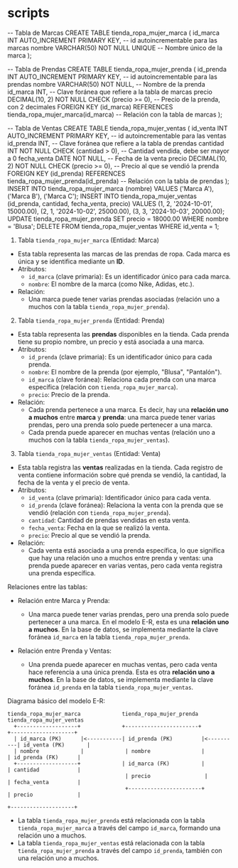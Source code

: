 # scripts
-- Tabla de Marcas
CREATE TABLE tienda_ropa_mujer_marca (
    id_marca INT AUTO_INCREMENT PRIMARY KEY,  -- id autoincrementable para las marcas
    nombre VARCHAR(50) NOT NULL UNIQUE        -- Nombre único de la marca
);
 
-- Tabla de Prendas
CREATE TABLE tienda_ropa_mujer_prenda (
    id_prenda INT AUTO_INCREMENT PRIMARY KEY,       -- id autoincrementable para las prendas
    nombre VARCHAR(50) NOT NULL,                    -- Nombre de la prenda
    id_marca INT,                                   -- Clave foránea que refiere a la tabla de marcas
    precio DECIMAL(10, 2) NOT NULL CHECK (precio >= 0), -- Precio de la prenda, con 2 decimales
    FOREIGN KEY (id_marca) REFERENCES tienda_ropa_mujer_marca(id_marca) -- Relación con la tabla de marcas
);
 
-- Tabla de Ventas
CREATE TABLE tienda_ropa_mujer_ventas (
    id_venta INT AUTO_INCREMENT PRIMARY KEY,        -- id autoincrementable para las ventas
    id_prenda INT,                                  -- Clave foránea que refiere a la tabla de prendas
    cantidad INT NOT NULL CHECK (cantidad > 0),     -- Cantidad vendida, debe ser mayor a 0
    fecha_venta DATE NOT NULL,                      -- Fecha de la venta
    precio DECIMAL(10, 2) NOT NULL CHECK (precio >= 0), -- Precio al que se vendió la prenda
    FOREIGN KEY (id_prenda) REFERENCES tienda_ropa_mujer_prenda(id_prenda) -- Relación con la tabla de prendas
);
INSERT INTO tienda_ropa_mujer_marca (nombre)
VALUES ('Marca A'), ('Marca B'), ('Marca C');
INSERT INTO tienda_ropa_mujer_ventas (id_prenda, cantidad, fecha_venta, precio)
VALUES (1, 2, '2024-10-01', 15000.00), (2, 1, '2024-10-02', 25000.00), (3, 3, '2024-10-03', 20000.00);
UPDATE tienda_ropa_mujer_prenda
SET precio = 18000.00
WHERE nombre = 'Blusa';
DELETE FROM tienda_ropa_mujer_ventas
WHERE id_venta = 1;


1. Tabla `tienda_ropa_mujer_marca` (Entidad: Marca)
- Esta tabla representa las marcas de las prendas de ropa. Cada marca es única y se identifica mediante un **ID**.
- Atributos:
  - `id_marca` (clave primaria): Es un identificador único para cada marca.
  - `nombre`: El nombre de la marca (como Nike, Adidas, etc.).
- Relación:
  - Una marca puede tener varias prendas asociadas (relación uno a muchos con la tabla `tienda_ropa_mujer_prenda`).
 
 2. Tabla `tienda_ropa_mujer_prenda` (Entidad: Prenda)
- Esta tabla representa las **prendas** disponibles en la tienda. Cada prenda tiene su propio nombre, un precio y está asociada a una marca.
- Atributos:
  - `id_prenda` (clave primaria): Es un identificador único para cada prenda.
  - `nombre`: El nombre de la prenda (por ejemplo, "Blusa", "Pantalón").
  - `id_marca` (clave foránea): Relaciona cada prenda con una marca específica (relación con `tienda_ropa_mujer_marca`).
  - `precio`: Precio de la prenda.
- Relación:
  - Cada prenda pertenece a una marca. Es decir, hay una **relación uno a muchos** entre **marca** y **prenda**: una marca puede tener varias prendas, pero una prenda solo puede pertenecer a una marca.
  - Cada prenda puede aparecer en muchas ventas (relación uno a muchos con la tabla `tienda_ropa_mujer_ventas`).
 
3. Tabla `tienda_ropa_mujer_ventas` (Entidad: Venta)
- Esta tabla registra las **ventas** realizadas en la tienda. Cada registro de venta contiene información sobre qué prenda se vendió, la cantidad, la fecha de la venta y el precio de venta.
- Atributos:
  - `id_venta` (clave primaria): Identificador único para cada venta.
  - `id_prenda` (clave foránea): Relaciona la venta con la prenda que se vendió (relación con `tienda_ropa_mujer_prenda`).
  - `cantidad`: Cantidad de prendas vendidas en esta venta.
  - `fecha_venta`: Fecha en la que se realizó la venta.
  - `precio`: Precio al que se vendió la prenda.
- Relación:
  - Cada venta está asociada a una prenda específica, lo que significa que hay una relación uno a muchos entre prenda y ventas: una prenda puede aparecer en varias ventas, pero cada venta registra una prenda específica.
 
 Relaciones entre las tablas:
 
- Relación entre Marca y Prenda:
  - Una marca puede tener varias prendas, pero una prenda solo puede pertenecer a una marca. En el modelo E-R, esta es una **relación uno a muchos**. En la base de datos, se implementa mediante la clave foránea `id_marca` en la tabla `tienda_ropa_mujer_prenda`.
 
- Relación entre Prenda y Ventas:
  - Una prenda puede aparecer en muchas ventas, pero cada venta hace referencia a una única prenda. Esta es otra **relación uno a muchos**. En la base de datos, se implementa mediante la clave foránea `id_prenda` en la tabla `tienda_ropa_mujer_ventas`.
 
 Diagrama básico del modelo E-R:
 
```
tienda_ropa_mujer_marca             tienda_ropa_mujer_prenda           tienda_ropa_mujer_ventas
  +-------------------+             +-----------------------+           +--------------------+
  | id_marca (PK)      |<-----------| id_prenda (PK)         |<----------| id_venta (PK)       |
  | nombre             |             | nombre                |           | id_prenda (FK)      |
  +-------------------+             | id_marca (FK)          |           | cantidad            |
                                     | precio                 |           | fecha_venta         |
                                     +-----------------------+           | precio              |
                                                                          +--------------------+
```
 
- La tabla `tienda_ropa_mujer_prenda` está relacionada con la tabla `tienda_ropa_mujer_marca` a través del campo `id_marca`, formando una relación uno a muchos.
- La tabla `tienda_ropa_mujer_ventas` está relacionada con la tabla `tienda_ropa_mujer_prenda` a través del campo `id_prenda`, también con una relación uno a muchos.
